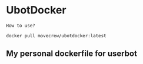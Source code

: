 # UbotDocker

```
How to use?

docker pull movecrew/ubotdocker:latest
```

## My personal dockerfile for userbot